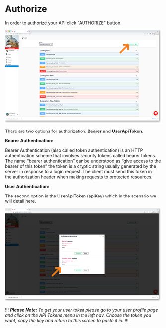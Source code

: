 # Authorize

In order to authorize your API click "AUTHORIZE" button.

<a href="../../../images/settings-api-authorize-lg.jpg" target="_blank"><img src="../../../images/settings-api-authorize.jpg" style="margin: auto; display: block"></a>

There are two options for authorization: **Bearer** and **UserApiToken**.

**Bearer Authentication:**  

Bearer Authentication (also called token authentication) is an HTTP authentication scheme that involves security tokens called bearer tokens. The name “bearer authentication” can be understood as “give access to the bearer of this token” the token is a cryptic string usually generated by the server in response to a login request. The client must send this token in the authorization header when making requests to protected resources.

**User Authentication:**

The second option is the UserApiToken (apiKey) which is the scenario we will detail here. 

<a href="../../../images/settings-api-authorize-choice-lg.jpg" target="_blank"><img src="../../../images/settings-api-authorize-choice.jpg" style="margin: auto; display: block"></a>

!!!
***Please Note:** To get your user token please go to your user profile page and click on the API Tokens menu in the left nav. Choose the token you want, copy the key and return to this screen to paste it in.*
!!!


